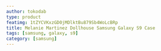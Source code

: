 ```yaml
---
author: tokodab
type: product
featimg: 1tZYCVKxzGD0jMDlktBu879Sb4WoLcBRp
title: Melanie Martinez Dollhouse Samsung Galaxy S9 Case
tags: [samsung, galaxy, s9]
category: [samsung]
---
```

